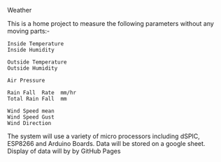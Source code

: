 Weather

This is a home project to measure the following parameters without any moving parts:-

	Inside Temperature
	Inside Humidity
	
	Outside Temperature
	Outside Humidity

	Air Pressure

	Rain Fall  Rate  mm/hr
	Total Rain Fall  mm

	Wind Speed mean
	Wind Speed Gust
	Wind Direction

The system will use a variety of micro processors including dSPIC, ESP8266 and Arduino Boards.
Data will be stored on a google sheet.
Display of data will by by GitHub Pages



